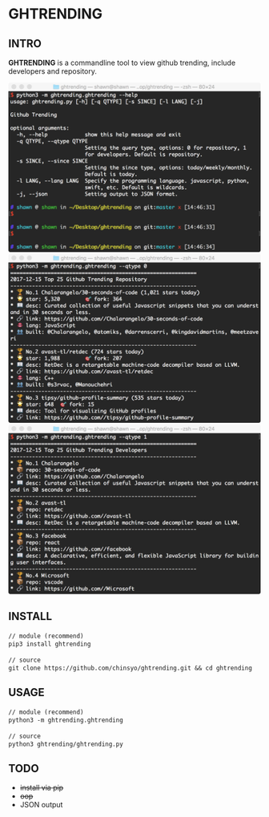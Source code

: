 # GHTRENDING

## INTRO

**GHTRENDING** is a commandline tool to view github trending, include developers and repository.

![help](./screenshot/help.png)
![repository](./screenshot/repository.png)
![developers](./screenshot/developers.png)

## INSTALL
```shell
// module (recommend)
pip3 install ghtrending

// source
git clone https://github.com/chinsyo/ghtrending.git && cd ghtrending
```

## USAGE
```shell
// module (recommend)
python3 -m ghtrending.ghtrending

// source
python3 ghtrending/ghtrending.py
```

## TODO

* ~~install via pip~~
* ~~oop~~
* JSON output

